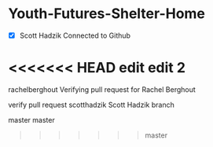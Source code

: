 # Youth-Futures-Shelter-Home

- [x] Scott Hadzik Connected to Github

<<<<<<< HEAD
edit
edit 2
=======
rachelberghout
Verifying pull request for Rachel Berghout

verify pull request
scotthadzik
Scott Hadzik branch 

master master
>>>>>>> master
